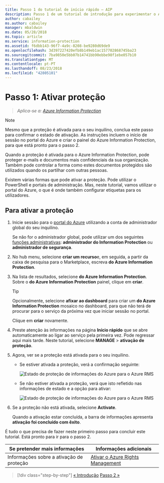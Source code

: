 ```yaml
---
title: Passo 1 do tutorial de início rápido – AIP
description: Passo 1 de um tutorial de introdução para experimentar o Azure Information Protection rapidamente – a criação de ativar o serviço de proteção.
author: cabailey
ms.author: cabailey
manager: mbaldwin
ms.date: 05/28/2018
ms.topic: article
ms.service: information-protection
ms.assetid: f6dbb143-96f7-4a9c-8208-be9280d69de9
ms.openlocfilehash: 3d397227420efb8b149eb1ac157702868745ba23
ms.sourcegitcommit: 7ba9850e5bb07b14741bb90ebbe98f1ebe057b10
ms.translationtype: MT
ms.contentlocale: pt-PT
ms.lasthandoff: 08/23/2018
ms.locfileid: "42805101"
---
```

# <a name="step-1-activate-protection"></a>Passo 1: Ativar proteção
 
>*Aplica-se a: [Azure Information Protection](https://azure.microsoft.com/pricing/details/information-protection)*

> [!NOTE]
>Mesmo que a proteção é ativada para o seu inquilino, conclua este passo para confirmar o estado de ativação. As instruções incluem o início de sessão no portal do Azure e criar o painel do Azure Information Protection, para que está pronto para o passo 2.

Quando a proteção é ativada para o Azure Information Protection, pode proteger e-mails e documentos mais confidenciais da sua organização. Também pode controlar a forma como estes documentos protegidos são utilizados quando os partilhar com outras pessoas. 

Existem várias formas que pode ativar a proteção. Pode utilizar o PowerShell e portais de administração. Mas, neste tutorial, vamos utilizar o portal do Azure, o que é onde também configurar etiquetas para os utilizadores. 

## <a name="to-activate-protection"></a>Para ativar a proteção

1. Inicie sessão para o [portal do Azure](https://portal.azure.com) utilizando a conta de administrador global do seu inquilino. 
    
    Se não for o administrador global, pode utilizar um dos seguintes [funções administrativas](/azure/active-directory/active-directory-assign-admin-roles-azure-portal): **administrador do Information Protection** ou **administrador de segurança**.

2. No hub menu, selecione **criar um recurso**e, em seguida, a partir da caixa de pesquisa para o Marketplace, escreva **do Azure Information Protection**. 
    
3. Na lista de resultados, selecione **do Azure Information Protection**. Sobre o **do Azure Information Protection** painel, clique em **criar**.
    
    > [!TIP] 
    > Opcionalmente, selecione **afixar ao dashboard** para criar um **do Azure Information Protection** mosaico no dashboard, para que não terá de procurar para o serviço da próxima vez que iniciar sessão no portal.
    
    Clique em **criar** novamente.

4. Preste atenção às informações na página **Início rápido** que se abre automaticamente ao ligar ao serviço pela primeira vez. Pode regressar aqui mais tarde. Neste tutorial, selecione **MANAGE** > **ativação de proteção**. 

5. Agora, ver se a proteção está ativada para o seu inquilino. 
    
    - Se estiver ativada a proteção, verá a confirmação seguinte:
        
        ![Estado de proteção de informações do Azure para o Azure RMS](./media/info-protect-azurerms-activated.png)
        
    - Se não estiver ativada a proteção, verá que isto refletido nas informações de estado e a opção para ativar:
        
        ![Estado de proteção de informações do Azure para o Azure RMS](./media/info-protect-azurerms-deactivated.png)

6. Se a proteção não está ativada, selecione **Activate**. 

    Quando a ativação estar concluída, a barra de informações apresenta **ativação foi concluído com êxito**.

É tudo o que precisa de fazer neste primeiro passo para concluir este tutorial. Está pronto para ir para o passo 2.

|Se pretender mais informações|Informações adicionais|
|--------------------------------|--------------------------|
|Informações sobre a ativação de proteção|[Ativar o Azure Rights Management](activate-service.md)|


>[!div class="step-by-step"]
[&#171; Introdução](infoprotect-quick-start-tutorial.md)
[Passo 2 &#187;](infoprotect-tutorial-step2.md)

